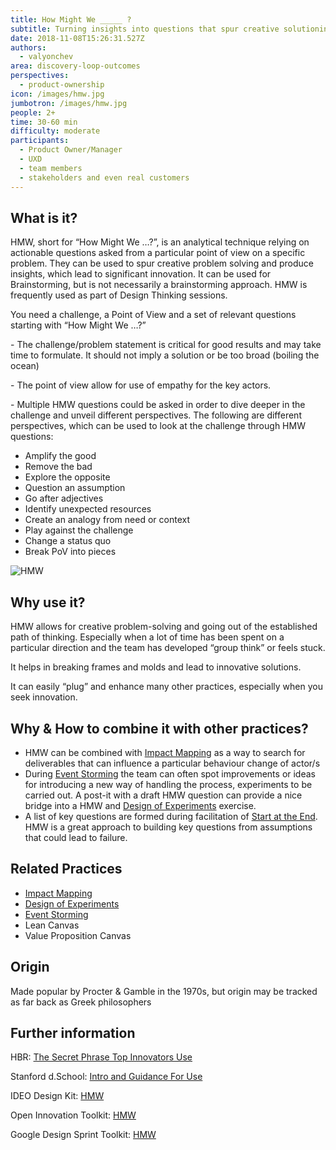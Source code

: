 ```yaml
---
title: How Might We _____ ?
subtitle: Turning insights into questions that spur creative solutioning
date: 2018-11-08T15:26:31.527Z
authors:
  - valyonchev
area: discovery-loop-outcomes
perspectives:
  - product-ownership
icon: /images/hmw.jpg
jumbotron: /images/hmw.jpg
people: 2+
time: 30-60 min
difficulty: moderate
participants:
  - Product Owner/Manager
  - UXD
  - team members
  - stakeholders and even real customers
---
```

## What is it?

HMW, short for “How Might We …?”, is an analytical technique relying on actionable questions asked from a particular point of view on a specific problem. They can be used to spur creative problem solving and produce insights, which lead to significant innovation. It can be used for Brainstorming, but is not necessarily a brainstorming approach. HMW is frequently used as part of Design Thinking sessions.

You need a challenge, a Point of View and a set of relevant questions starting with “How Might We …?”

\- The challenge/problem statement is critical for good results and may take time to formulate. It should not imply a solution or be too broad (boiling the ocean)

\- The point of view allow for use of empathy for the key actors.

\- Multiple HMW questions could be asked in order to dive deeper in the challenge and unveil different perspectives. The following are different perspectives, which can be used to look at the challenge through HMW questions:

* Amplify the good
* Remove the bad
* Explore the opposite
* Question an assumption
* Go after adjectives 
* Identify unexpected resources
* Create an analogy from need or context
* Play against the challenge
* Change a status quo
* Break PoV into pieces

![HMW](/images/hmw.jpg)

## Why use it?

HMW allows for creative problem-solving and going out of the established path of thinking. Especially when a lot of time has been spent on a particular direction and the team has developed “group think” or feels stuck.

It helps in breaking frames and molds and lead to innovative solutions. 

It can easily “plug” and enhance many other practices, especially when you seek innovation.

## Why & How to combine it with other practices?

* HMW can be combined with [Impact Mapping](https://openpracticelibrary.com/practice/impact-mapping/) as a way to search for deliverables that can influence a particular behaviour change of actor/s
* During [Event Storming](https://openpracticelibrary.com/practice/event-storming/) the team can often spot improvements or ideas for introducing a new way of handling the process, experiments to be carried out. A post-it with a draft HMW question can provide a nice bridge into a HMW and [Design of Experiments](https://openpracticelibrary.com/practice/design-of-experiments/) exercise.
* A list of key questions are formed during facilitation of [Start at the End](https://openpracticelibrary.com/practice/start-at-the-end/).  HMW is a great approach to building key questions from assumptions that could lead to failure.

## Related Practices

* [Impact Mapping](https://openpracticelibrary.com/practice/impact-mapping/)
* [Design of Experiments](https://openpracticelibrary.com/practice/design-of-experiments/)
* [Event Storming](https://openpracticelibrary.com/practice/event-storming/) 
* Lean Canvas
* Value Proposition Canvas

## Origin

Made popular by Procter & Gamble in the 1970s, but origin may be tracked as far back as Greek philosophers 

## Further information

HBR: [The Secret  Phrase Top Innovators Use ](https://hbr.org/2012/09/the-secret-phrase-top-innovato)

Stanford d.School: [Intro and Guidance For Use](https://dschool.stanford.edu/resources/how-might-we-questions)  

IDEO Design Kit: [HMW](http://www.designkit.org/methods/3)

Open Innovation Toolkit: [HMW](https://toolkit.mozilla.org/method/how-might-we/)

Google Design Sprint Toolkit: [HMW](https://designsprintkit.withgoogle.com/methodology/phase1-understand/how-might-we)
